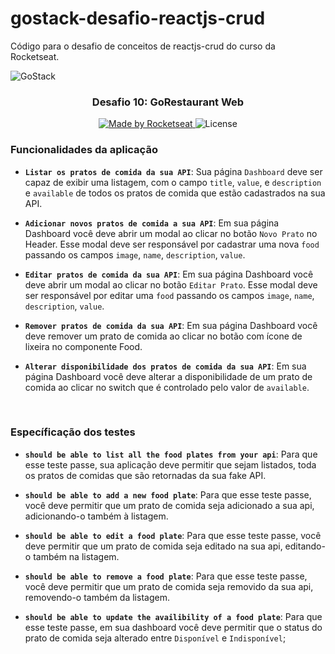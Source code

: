 # gostack-desafio-reactjs-crud
Código para o desafio de conceitos de reactjs-crud do curso da Rocketseat.

<img alt="GoStack" src="https://storage.googleapis.com/golden-wind/bootcamp-gostack/header-desafios.png" />

<h3 align="center">
  Desafio 10: GoRestaurant Web
</h3>

<p align="center">
  <a href="https://rocketseat.com.br">
    <img alt="Made by Rocketseat" src="https://img.shields.io/badge/made%20by-Rocketseat-%2304D361">
  </a>

  <img alt="License" src="https://img.shields.io/badge/license-MIT-%2304D361">
</p>

### Funcionalidades da aplicação

- **`Listar os pratos de comida da sua API`**: Sua página `Dashboard` deve ser capaz de exibir uma listagem, com o campo `title`, `value`, e  `description` e `available` de todos os pratos de comida que estão cadastrados na sua API.

- **`Adicionar novos pratos de comida a sua API`**: Em sua página Dashboard você deve abrir um modal ao clicar no botão `Novo Prato` no Header. Esse modal deve ser responsável por cadastrar uma nova `food` passando os campos `image`, `name`, `description`, `value`.

- **`Editar pratos de comida da sua API`**: Em sua página Dashboard você deve abrir um modal ao clicar no botão `Editar Prato`. Esse modal deve ser responsável por editar uma `food` passando os campos `image`, `name`, `description`, `value`.

- **`Remover pratos de comida da sua API`**: Em sua página Dashboard você deve remover um prato de comida ao clicar no botão com ícone de lixeira no componente Food.

- **`Alterar disponibilidade dos pratos de comida da sua API`**: Em sua página Dashboard você deve alterar a disponibilidade de um prato de comida ao clicar no switch que é controlado pelo valor de `available`.

</br>

### Específicação dos testes

* **`should be able to list all the food plates from your api`**: Para que esse teste passe, sua aplicação deve permitir que sejam listados, toda os pratos de comidas que são retornadas da sua fake API.

- **`should be able to add a new food plate`**: Para que esse teste passe, você deve permitir que um prato de comida seja adicionado a sua api, adicionando-o também à listagem.

- **`should be able to edit a food plate`**: Para que esse teste passe, você deve permitir que um prato de comida seja editado na sua api, editando-o também na listagem.

- **`should be able to remove a food plate`**: Para que esse teste passe, você deve permitir que um prato de comida seja removido da sua api, removendo-o também da listagem.

- **`should be able to update the availibility of a food plate`**: Para que esse teste passe, em sua dashboard você deve permitir que o status do prato de comida seja alterado entre `Disponível` e `Indisponível`;
